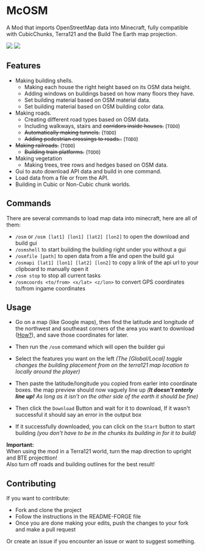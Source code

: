 # McOSM
A Mod that imports OpenStreetMap data into Minecraft, fully compatible with CubicChunks, Terra121 and the Build The Earth map projection. 

![](https://i.imgur.com/H15BxA5.jpg)
![](https://i.imgur.com/GvREQrZ.jpg)

## Features

* Making building shells.
    * Making each house the right height based on its OSM data height.
    * Adding windows on buildings based on how many floors they have.
    * Set building material based on OSM material data.
    * Set building material based on OSM building color data.
* Making roads.
    * Creating different road types based on OSM data.
    * Including walkways, stairs and ~~corridors inside houses.~~ (```TODO```)
    * ~~Automatically making tunnels.~~ (```TODO```)
    * ~~Adding pedestrian crossings to roads..~~ (```TODO```)
* ~~Making railroads.~~ (```TODO```)
    * ~~Building train platforms.~~ (```TODO```)
* Making vegetation
    * Making trees, tree rows and hedges based on OSM data.
* Gui to auto download API data and build in one command.
* Load data from a file or from the API.
* Building in Cubic or Non-Cubic chunk worlds.

## Commands

There are several commands to load map data into minecraft, here are all of them:

* ```/osm``` or ```/osm [lat1] [lon1] [lat2] [lon2]``` to open the download and build gui
* ```/osmshell``` to start building the building right under you without a gui
* ```/osmfile [path]``` to open data from a file and open the build gui
* ```/osmapi [lat1] [lon1] [lat2] [lon2]``` to copy a link of the api url to your clipboard to manually open it
* ```/osm stop``` to stop all current tasks
* ```/osmcoords <to/from> <x/lat> <z/lon>``` to convert GPS coordinates to/from ingame coordinates

## Usage

* Go on a map (like Google maps), then find the latitude and longitude of the northwest and southeast corners of the area you want to download ([How?](https://support.google.com/maps/answer/18539)), and save those coordinates for later.

* Then run the ```/osm``` command which will open the builder gui

* Select the features you want on the left *(The [Global/Local] toggle changes the building placement from on the terra121 map location to locally around the player)*

* Then paste the latitude/longitude you copied from earler into coordinate boxes. the map preview should now vaguely line up *(**It doesn't enterly line up!** As long as it isn't on the other side of the earth it should be fine)*

* Then click the ```Download``` Button and wait for it to download, If it wasn't successful it should say an error in the output box

* If it successfully downloaded, you can click on the ```Start``` button to start building *(you don't have to be in the chunks its building in for it to build)*

**Important:**  
When using the mod in a Terra121 world, turn the map direction to upright and BTE projecttion!  
Also turn off roads and building outlines for the best result!  

## Contributing

If you want to contribute:
* Fork and clone the project
* Follow the instructions in the README-FORGE file
* Once you are done making your edits, push the changes to your fork and make a pull request

Or create an issue if you encounter an issue or want to suggest something.
